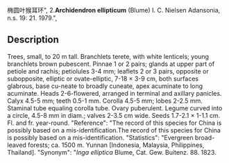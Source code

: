 椭圆叶猴耳环",
2.**Archidendron ellipticum** (Blume) I. C. Nielsen Adansonia, n.s. 19: 21. 1979.",

## Description
Trees, small, to 20 m tall. Branchlets terete, with white lenticels; young branchlets brown pubescent. Pinnae 1 or 2 pairs; glands at upper part of petiole and rachis; petiolules 3-4 mm; leaflets 2 or 3 pairs, opposite or subopposite, elliptic or ovate-elliptic, 7-18 × 3-9 cm, both surfaces glabrous, base cu-neate to broadly cuneate, apex acuminate to long acuminate. Heads 2-6-flowered, arranged in terminal and axillary panicles. Calyx 4.5-5 mm; teeth 0.5-1 mm. Corolla 4.5-5 mm; lobes 2-2.5 mm. Staminal tube equaling corolla tube. Ovary puberulent. Legume curved into a circle, 4.5-8 mm in diam.; valves 2-3.5 cm wide. Seeds 1.7-2.1 × 1-1.1 cm. Fl. and fr. year-round.
  "Reference": "The record of this species for China is possibly based on a mis-identification.The record of this species for China is possibly based on a mis-identification.
  "Statistics": "Evergreen broad-leaved forests; ca. 1500 m. Yunnan [Indonesia, Malaysia, Philippines, Thailand].
  "Synonym": "*Inga elliptica* Blume, Cat. Gew. Buitenz. 88. 1823.
